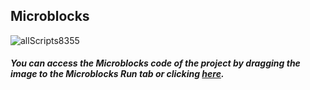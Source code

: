 ## Microblocks

![allScripts8355](https://user-images.githubusercontent.com/112697142/204217878-2b198893-7572-4cdc-9f3b-173f71352f4a.png)


##### You can access the Microblocks code of the project by dragging the image to the Microblocks Run tab or clicking [here](https://microblocks.fun/run/microblocks.html#scripts=GP%20Scripts%0Adepends%20%27Distance%20%28HC-SR04%29%27%20%27PicoBricks%27%0A%0Aspec%20%27%20%27%20%27forward%27%20%27forward%27%0Ato%20forward%20%7B%0A%20%20sayIt%20%27FORWARD%27%0A%20%20pb_set_motor_speed%201%20%28v%20%27move%20speed%27%29%0A%20%20pb_set_motor_speed%202%20%28v%20%27move%20speed%27%29%0A%20%20waitMillis%20%28v%20%27move%20duration%27%29%0A%20%20stop%0A%7D%0A%0Aspec%20%27%20%27%20%27stop%27%20%27stop%27%0Ato%20stop%20%7B%0A%20%20sayIt%20%27STOP%27%0A%20%20pb_set_motor_speed%201%200%0A%20%20pb_set_motor_speed%202%200%0A%20%20waitMillis%20%28v%20%27move%20duration%27%29%0A%7D%0A%0Aspec%20%27%20%27%20%27turn_left%27%20%27turn_left%27%0Ato%20turn_left%20%7B%0A%20%20sayIt%20%27LEFT%27%0A%20%20pb_set_motor_speed%201%20%28v%20%27turn%20speed%27%29%0A%20%20pb_set_motor_speed%202%200%0A%20%20waitMillis%20%28v%20%27turn%20duration%27%29%0A%20%20stop%0A%7D%0A%0Aspec%20%27%20%27%20%27turn_right%27%20%27turn_right%27%0Ato%20turn_right%20%7B%0A%20%20sayIt%20%27RIGHT%27%0A%20%20pb_set_motor_speed%201%200%0A%20%20pb_set_motor_speed%202%20%28v%20%27turn%20speed%27%29%0A%20%20waitMillis%20%28v%20%27turn%20duration%27%29%0A%20%20stop%0A%7D%0A%0Ascript%20531%2078%20%7B%0AwhenStarted%0Adistance%20%3D%200%0A%27move%20duration%27%20%3D%201000%0A%27move%20speed%27%20%3D%20100%0A%27turn%20duration%27%20%3D%20500%0A%27turn%20speed%27%20%3D%2050%0ArepeatUntil%20%28%28%27distance%20%28cm%29%27%2015%2014%29%20%3C%3D%205%29%20%7B%0A%20%20forward%0A%7D%0Astop%0Aturn_right%0ArepeatUntil%20%28%28%27distance%20%28cm%29%27%2015%2014%29%20%3C%205%29%20%7B%0A%20%20forward%0A%7D%0Astop%0Aturn_left%0Aforward%0AwaitMillis%203000%0Astop%0A%7D%0A%0Ascript%20919%2078%20%7B%0Ato%20turn_left%20%7B%7D%0A%7D%0A%0Ascript%201276%2078%20%7B%0Ato%20turn_right%20%7B%7D%0A%7D%0A%0Ascript%20921%20274%20%7B%0Ato%20stop%20%7B%7D%0A%7D%0A%0Ascript%201276%20269%20%7B%0Ato%20forward%20%7B%7D%0A%7D%0A%0A "here").
